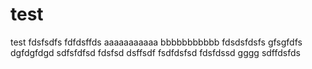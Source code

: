 test
====

test
fdsfsdfs
fdfdsffds
aaaaaaaaaaa
bbbbbbbbbbb
fdsdsfdsfs
gfsgfdfs
dgfdgfdgd
sdfsfdfsd
fdsfsd
dsffsdf
fsdfdsfsd
fdsfdssd
gggg
sdffdsfds
